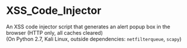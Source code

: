# XSS_Code_Injector
An XSS code injector script that generates an alert popup box in the browser (HTTP only, all caches cleared)<br/>
(On Python 2.7, Kali Linux, outside dependencies: `netfilterqueue`, `scapy`)

